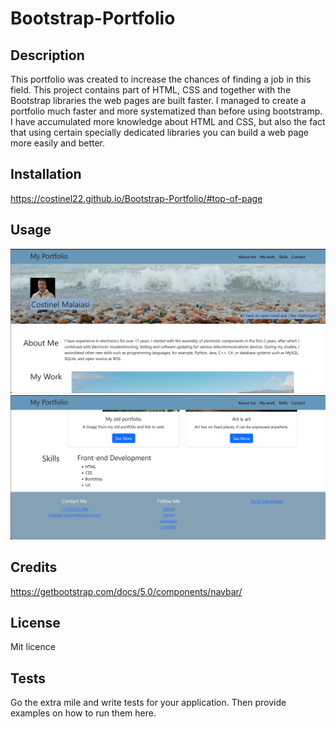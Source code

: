 # Bootstrap-Portfolio

## Description

 This portfolio was created to increase the chances of finding a job in this field.
 This project contains part of HTML, CSS and together with the Bootstrap libraries the web pages are built faster.
 I managed to create a portfolio much faster and more systematized than before using bootstramp.
 I have accumulated more knowledge about HTML and CSS, but also the fact that using certain specially dedicated libraries you can build a web page more easily and better.

## Installation

https://costinel22.github.io/Bootstrap-Portfolio/#top-of-page

## Usage

![top of the page whit navbar](./assets/top-page.png)
![botom of the page whit footer](./assets/botom-page.png)
  
## Credits

https://getbootstrap.com/docs/5.0/components/navbar/

## License

Mit licence

## Tests

Go the extra mile and write tests for your application. Then provide examples on how to run them here.

